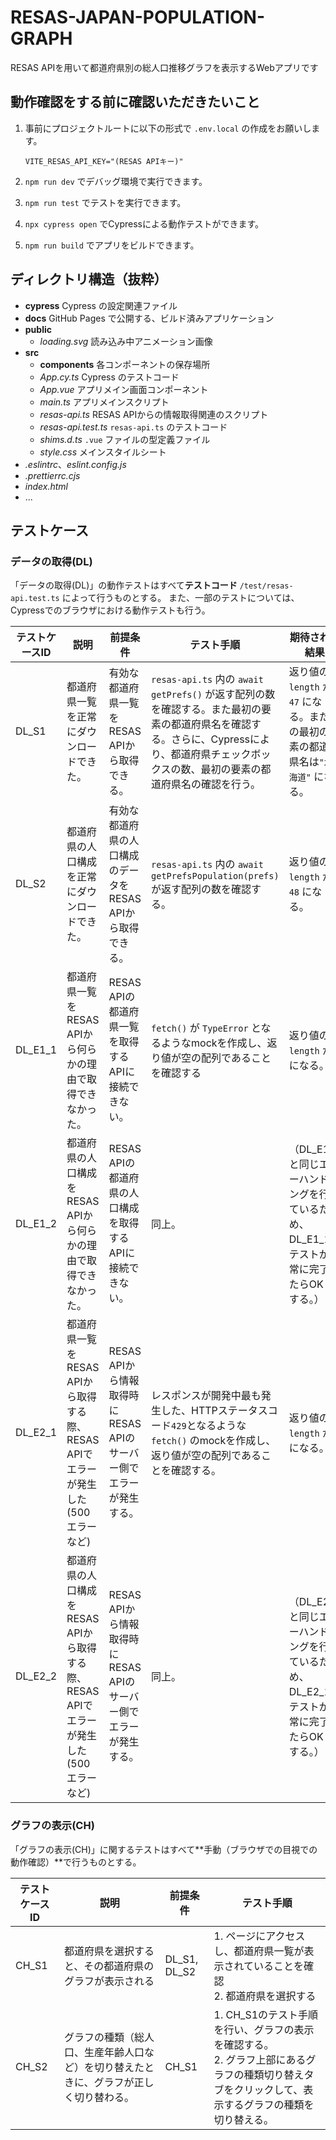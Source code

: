 # RESAS-JAPAN-POPULATION-GRAPH

RESAS APIを用いて都道府県別の総人口推移グラフを表示するWebアプリです

## 動作確認をする前に確認いただきたいこと

1. 事前にプロジェクトルートに以下の形式で `.env.local` の作成をお願いします。

   ```
   VITE_RESAS_API_KEY="(RESAS APIキー)"
   ```

2. `npm run dev` でデバッグ環境で実行できます。
3. `npm run test` でテストを実行できます。
4. `npx cypress open` でCypressによる動作テストができます。
5. `npm run build` でアプリをビルドできます。

## ディレクトリ構造（抜粋）

- **cypress**
  Cypress の設定関連ファイル
- **docs**
  GitHub Pages で公開する、ビルド済みアプリケーション
- **public**
  - _loading.svg_
    読み込み中アニメーション画像
- **src**
  - **components**
    各コンポーネントの保存場所
  - _App.cy.ts_
    Cypress のテストコード
  - _App.vue_
    アプリメイン画面コンポーネント
  - _main.ts_
    アプリメインスクリプト
  - _resas-api.ts_
    RESAS APIからの情報取得関連のスクリプト
  - _resas-api.test.ts_
    `resas-api.ts` のテストコード
  - _shims.d.ts_
    `.vue` ファイルの型定義ファイル
  - _style.css_
    メインスタイルシート
- _.eslintrc_、_eslint.config.js_
- _.prettierrc.cjs_
- _index.html_
- ...

## テストケース

### データの取得(DL)

「データの取得(DL)」の動作テストはすべて**テストコード** `/test/resas-api.test.ts` によって行うものとする。
また、一部のテストについては、Cypressでのブラウザにおける動作テストも行う。

| テストケースID | 説明                                                                                     | 前提条件                                                           | テスト手順                                                                                                                                                                                       | 期待される結果                                                                                   |
| -------------- | ---------------------------------------------------------------------------------------- | ------------------------------------------------------------------ | ------------------------------------------------------------------------------------------------------------------------------------------------------------------------------------------------ | ------------------------------------------------------------------------------------------------ |
| DL_S1          | 都道府県一覧を正常にダウンロードできた。                                                 | 有効な都道府県一覧をRESAS APIから取得できる。                      | `resas-api.ts` 内の `await getPrefs()` が返す配列の数を確認する。また最初の要素の都道府県名を確認する。さらに、Cypressにより、都道府県チェックボックスの数、最初の要素の都道府県名の確認を行う。 | 返り値の`length` が `47` になる。またその最初の要素の都道府県名は`"北海道"` になる。             |
| DL_S2          | 都道府県の人口構成を正常にダウンロードできた。                                           | 有効な都道府県の人口構成のデータをRESAS APIから取得できる。        | `resas-api.ts` 内の `await getPrefsPopulation(prefs)` が返す配列の数を確認する。                                                                                                                 | 返り値の`length` が `48` になる。                                                                |
| DL_E1_1        | 都道府県一覧をRESAS APIから何らかの理由で取得できなかった。                              | RESAS APIの都道府県一覧を取得するAPIに接続できない。               | `fetch()` が `TypeError` となるようなmockを作成し、返り値が空の配列であることを確認する                                                                                                          | 返り値の`length` が `0` になる。                                                                 |
| DL_E1_2        | 都道府県の人口構成をRESAS APIから何らかの理由で取得できなかった。                        | RESAS APIの都道府県の人口構成を取得するAPIに接続できない。         | 同上。                                                                                                                                                                                           | （DL_E1_1と同じエラーハンドリングを行っているため、DL_E1_1のテストが正常に完了したらOKとする。） |
| DL_E2_1        | 都道府県一覧をRESAS APIから取得する際、RESAS APIでエラーが発生した(500 エラーなど)       | RESAS APIから情報取得時にRESAS APIのサーバー側でエラーが発生する。 | レスポンスが開発中最も発生した、HTTPステータスコード`429`となるような`fetch()` のmockを作成し、返り値が空の配列であることを確認する。                                                            | 返り値の`length` が `0` になる。                                                                 |
| DL_E2_2        | 都道府県の人口構成をRESAS APIから取得する際、RESAS APIでエラーが発生した(500 エラーなど) | RESAS APIから情報取得時にRESAS APIのサーバー側でエラーが発生する。 | 同上。                                                                                                                                                                                           | （DL_E2_1と同じエラーハンドリングを行っているため、DL_E2_1のテストが正常に完了したらOKとする。） |

### グラフの表示(CH)

「グラフの表示(CH)」に関するテストはすべて**手動（ブラウザでの目視での動作確認）**で行うものとする。

| テストケースID | 説明                                                                                   | 前提条件     | テスト手順                                                                                                                                            |
| -------------- | -------------------------------------------------------------------------------------- | ------------ | ----------------------------------------------------------------------------------------------------------------------------------------------------- |
| CH_S1          | 都道府県を選択すると、その都道府県のグラフが表示される                                 | DL_S1, DL_S2 | 1. ページにアクセスし、都道府県一覧が表示されていることを確認<br>2. 都道府県を選択する                                                                |
| CH_S2          | グラフの種類（総人口、生産年齢人口など）を切り替えたときに、グラフが正しく切り替わる。 | CH_S1        | 1. CH_S1のテスト手順を行い、グラフの表示を確認する。<br>2. グラフ上部にあるグラフの種類切り替えタブをクリックして、表示するグラフの種類を切り替える。 |

